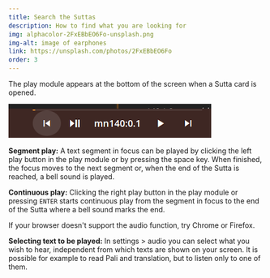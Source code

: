 ```yaml
---
title: Search the Suttas
description: How to find what you are looking for
img: alphacolor-2FxEBbEO6Fo-unsplash.png
img-alt: image of earphones
link: https://unsplash.com/photos/2FxEBbEO6Fo
order: 3
---
```


The play module appears at the bottom of the screen when a Sutta card is opened. 

<p><img src="img/play.png" class="ebt-image" alt="screenshot of play module" style="width: 400px;"></p>

**Segment play:**
A text segment in focus can be played by clicking the left play button in the play module or by pressing the space key. When finished, the focus moves to the next segment or, when the end of the Sutta is reached, a bell sound is played. 

**Continuous play:**
Clicking the right play button in the play module or pressing `ENTER` starts continuous play from the segment in focus to the end of the Sutta where a bell sound marks the end. 

If your browser doesn't support the audio function, try Chrome or Firefox.

**Selecting text to be played:**
In settings > audio you can select what you wish to hear, independent from which texts are shown on your screen. It is possible for example to read Pali and translation, but to listen only to one of them. 

